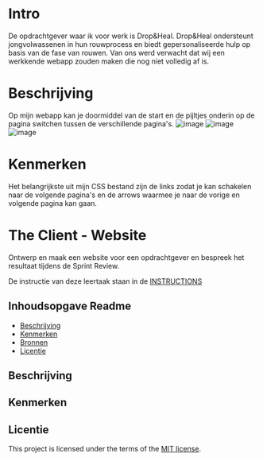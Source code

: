 # Intro
De opdrachtgever waar ik voor werk is Drop&Heal. Drop&Heal ondersteunt jongvolwassenen in hun rouwprocess en biedt gepersonaliseerde hulp op basis van de fase van rouwen. Van ons werd verwacht dat wij een werkkende webapp zouden maken die nog niet volledig af is.

# Beschrijving
Op mijn webapp kan je doormiddel van de start en de pijltjes onderin op de pagina switchen tussen de verschillende pagina's.
![image](https://github.com/user-attachments/assets/36364557-7ae3-411d-9808-23ab1f5cded1)
![image](https://github.com/user-attachments/assets/029a3879-bab7-4587-a22d-53c377816cc4)
![image](https://github.com/user-attachments/assets/fcbaba38-d0b6-4ec5-86b3-1c0b90a7a589)
# Kenmerken
Het belangrijkste uit mijn CSS bestand zijn de <a> links zodat je kan schakelen naar de volgende pagina's en de arrows waarmee je naar de vorige en volgende pagina kan gaan.


# The Client - Website

Ontwerp en maak een website voor een opdrachtgever en bespreek het resultaat tijdens de Sprint Review. 

De instructie van deze leertaak staan in de [INSTRUCTIONS](https://github.com/fdnd-task/the-client-website/blob/main/docs/INSTRUCTIONS.md)





## Inhoudsopgave Readme

  * [Beschrijving](#beschrijving)
  * [Kenmerken](#kenmerken)
  * [Bronnen](#bronnen)
  * [Licentie](#licentie)

## Beschrijving
<!-- In de Beschrijving staat hoe je project er uit ziet, hoe het werkt en wat je er mee kan. -->
<!-- Voeg een mooie poster visual toe 📸 -->
<!-- Voeg een link toe naar Github Pages 🌐-->

## Kenmerken
<!-- Bij Kenmerken staat welke technieken zijn gebruikt en hoe. Wat is de HTML structuur? Wat zijn de belangrijkste dingen in CSS? Wat is er met Javascript gedaan en hoe? Misschien heb je een framwork of library gebruikt? -->



## Licentie

This project is licensed under the terms of the [MIT license](./LICENSE).
